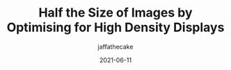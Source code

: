 ---
author: jaffathecake
date: 2021-06-11
layout: post.njk
tags:
  - html
  - images
  - performance
target_url: https://jakearchibald.com/2021/serving-sharp-images-to-high-density-screens/
title: Half the Size of Images by Optimising for High Density Displays
---